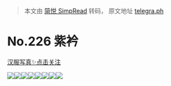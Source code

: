 > 本文由 [简悦 SimpRead](http://ksria.com/simpread/) 转码， 原文地址 [telegra.ph](https://telegra.ph/226-07-14)

No.226 紫衿
=========

[汉服写真✨点击关注](https://t.me/hanfuxiezhen)

![](https://telegra.ph/file/83c393355dc4766b546be.jpg)![](https://telegra.ph/file/9b8b89de8b3beb54b9c94.jpg)![](https://telegra.ph/file/4f52d03f31652b84217fe.jpg)![](https://telegra.ph/file/66703a83379f025eae90a.jpg)![](https://telegra.ph/file/8e34a0f1e15fced1a54a8.jpg)![](https://telegra.ph/file/d01188be56bfcc75c9390.jpg)![](https://telegra.ph/file/b773710141c6f95c1e97d.jpg)![](https://telegra.ph/file/d027b1d7ab18bf6611ae0.jpg)